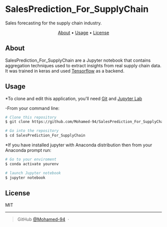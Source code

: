 # SalesPrediction_For_SupplyChain
Sales forecasting for the supply chain industry.
 
<p align="center"> 
  <a href="#about">About</a> •
  <a href="#usage">Usage</a> •
  <a href="#license">License</a>
</p>

## About

SalesPrediction_For_SupplyChain are a Jupyter notebook that contains aggregation techniques used to extract insights from real supply chain data.
It was trained in keras and used [Tensorflow](https://www.tensorflow.org) as a backend.
  
 
## Usage

*To clone and edit this application, you'll need [Git](https://git-scm.com) and [Jupyter Lab](https://jupyter.org/)

-From your command line:

```bash
# Clone this repository
$ git clone https://github.com/Mohamed-94/SalesPrediction_For_SupplyChain

# Go into the repository
$ cd SalesPrediction_For_SupplyChain

```
*If you have installed jupyter with Anaconda distribution then from your Anaconda prompt run:

```bash
# Go to your enviroment
$ conda activate yourenv

# launch Jupyter notebook
$ jupyter notebook

```

## License

MIT

---

> GitHub [@Mohamed-94](https://github.com/Mohamed-94) &nbsp;&middot;&nbsp;
